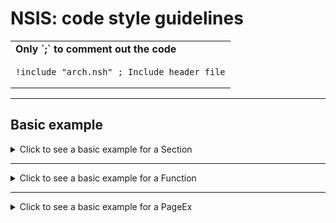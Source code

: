# NSIS: code style guidelines

<!-- Comment example: -->
<table>
<tr><td><b>Only `;` to comment out the code</b></td></tr>

<tr>
<td>

```nsis
!include "arch.nsh" ; Include header file
```

</td>
</tr>
</table>

---

## Basic example

<!-- Section example: -->
<details>
	<summary>Click to see a basic example for a Section</summary>

```nsis
Section "section-name"
	...
SectionEnd ; end the `section-name` Section
; :----------------------------------------
```
</details>

---

<!-- Function example: -->
<details>
	<summary>Click to see a basic example for a Function</summary>

```nsis
Function .onInit
	...
FunctionEnd ; end the `function-name` Fucntion
; :-------------------------------------------
```
</details>

---

<!-- PageEx example: -->
<details>
	<summary>Click to see a basic example for a PageEx</summary>

```nsis
PageEx license
	...
PageExEnd ; end the `pageex-name` PageEx
; :-------------------------------------
```
</details>
